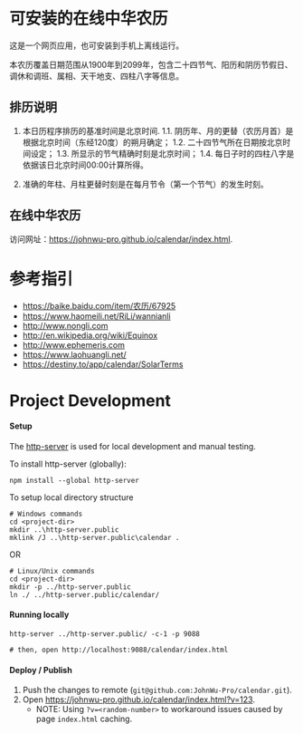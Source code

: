 # 可安装的在线中华农历

这是一个网页应用，也可安装到手机上离线运行。

本农历覆盖日期范围从1900年到2099年，包含二十四节气、阳历和阴历节假日、调休和调班、属相、天干地支、四柱八字等信息。

## 排历说明
1. 本日历程序排历的基准时间是北京时间.
  1.1. 阴历年、月的更替（农历月首）是根据北京时间（东经120度）的朔月确定；
  1.2. 二十四节气所在日期按北京时间设定；
  1.3. 所显示的节气精确时刻是北京时间；
  1.4. 每日子时的四柱八字是依据该日北京时间00:00计算所得。

2. 准确的年柱、月柱更替时刻是在每月节令（第一个节气）的发生时刻。

## 在线中华农历
访问网址：https://johnwu-pro.github.io/calendar/index.html.

# 参考指引
+ https://baike.baidu.com/item/农历/67925
+ https://www.haomeili.net/RiLi/wannianli
+ http://www.nongli.com
+ http://en.wikipedia.org/wiki/Equinox
+ http://www.ephemeris.com
+ https://www.laohuangli.net/
+ https://destiny.to/app/calendar/SolarTerms

# Project Development
#### Setup
The [http-server](https://github.com/http-party/http-server) is used for local development and manual testing.

To install http-server (globally):
```
npm install --global http-server
```

To setup local directory structure
```
# Windows commands
cd <project-dir>
mkdir ..\http-server.public
mklink /J ..\http-server.public\calendar .
```
OR
```
# Linux/Unix commands
cd <project-dir>
mkdir -p ../http-server.public
ln ./ ../http-server.public/calendar/
```

#### Running locally
```
http-server ../http-server.public/ -c-1 -p 9088

# then, open http://localhost:9088/calendar/index.html
```

#### Deploy / Publish
1. Push the changes to remote (`git@github.com:JohnWu-Pro/calendar.git`).
2. Open https://johnwu-pro.github.io/calendar/index.html?v=123.
   * NOTE: Using `?v=<random-number>` to workaround issues caused by page `index.html` caching.
